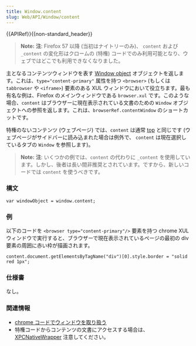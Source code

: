 ```yaml
---
title: Window.content
slug: Web/API/Window/content
---
```

{{APIRef}}{{non-standard_header}}

> **Note:** **注**: Firefox 57 以降 (当初はナイトリーのみ)、 `content` および `_content` の変化形はクロームの (特権) コードでのみ利用可能となり、ウェブではどこでも利用できなくなりました。

主となるコンテンツウィンドウを表す [Window object](/ja/docs/Web/API/Window) オブジェクトを返します。これは、`type="content-primary"` 属性を持つ `<browser>` (もしくは `tabbrowser` や `<iframe>`) 要素のある XUL ウィンドウにおいて役立ちます。最も有名な例は、Firefox のメインウィンドウである `browser.xul` です。このような場合、`content` はブラウザーに現在表示されている文書のための `Window` オブジェクトへの参照を返します。これは、`browserRef.contentWindow` のショートカットです。

特権のないコンテンツ (ウェブページ) では、`content` は通常 [top](/ja/docs/Web/API/Window/top) と同じです (ウェブページがサイドバーに読み込まれた場合は例外で、 `content` は現在選択しているタブの `Window` を参照します)。

> **Note:** **注**: いくつかの例では、`content` の代わりに `_content` を使用しています。しかし、後者は長い間非推奨とされています。ですから、新しいコードでは `content` を使うべきです。

### 構文

```
var windowObject = window.content;
```

### 例

以下のコードを `<browser type="content-primary"/>` 要素を持つ chrome XUL ウィンドウで実行すると、ブラウザーで現在表示されているページの最初の div 要素の周囲に赤い枠が描画されます。

```
content.document.getElementsByTagName("div")[0].style.border = "solid red 1px";
```

### 仕様書

なし。

### 関連情報

- [chrome コードでウィンドウを取り扱う](/ja/docs/Working_with_windows_in_chrome_code)
- 特権コードからコンテンツの文書にアクセスする場合は、 [XPCNativeWrapper](/ja/XPCNativeWrapper) 注意してください。
